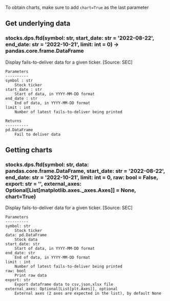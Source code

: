 To obtain charts, make sure to add `chart=True` as the last parameter

## Get underlying data 
### stocks.dps.ftd(symbol: str, start_date: str = '2022-08-22', end_date: str = '2022-10-21', limit: int = 0) -> pandas.core.frame.DataFrame

Display fails-to-deliver data for a given ticker. [Source: SEC]

    Parameters
    ----------
    symbol : str
        Stock ticker
    start_date : str
        Start of data, in YYYY-MM-DD format
    end_date : str
        End of data, in YYYY-MM-DD format
    limit : int
        Number of latest fails-to-deliver being printed

    Returns
    ----------
    pd.DataFrame
        Fail to deliver data

## Getting charts 
### stocks.dps.ftd(symbol: str, data: pandas.core.frame.DataFrame, start_date: str = '2022-08-22', end_date: str = '2022-10-21', limit: int = 0, raw: bool = False, export: str = '', external_axes: Optional[List[matplotlib.axes._axes.Axes]] = None, chart=True)

Display fails-to-deliver data for a given ticker. [Source: SEC]

    Parameters
    ----------
    symbol: str
        Stock ticker
    data: pd.DataFrame
        Stock data
    start_date: str
        Start of data, in YYYY-MM-DD format
    end_date: str
        End of data, in YYYY-MM-DD format
    limit : int
        Number of latest fails-to-deliver being printed
    raw: bool
        Print raw data
    export: str
        Export dataframe data to csv,json,xlsx file
    external_axes: Optional[List[plt.Axes]], optional
        External axes (2 axes are expected in the list), by default None

